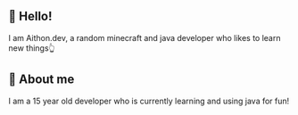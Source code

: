 
 ## 👀 Hello! 
 
 I am Aithon.dev, a random minecraft and java developer who likes to learn new things👆

 ## 📌 About me

 I am a 15 year old developer who is currently learning and using java for fun! 
 

